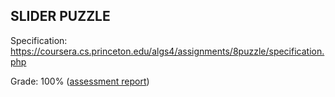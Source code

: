 ## SLIDER PUZZLE

Specification: https://coursera.cs.princeton.edu/algs4/assignments/8puzzle/specification.php

Grade: 100% ([assessment report](../submissions/part1/module8/README.md))

